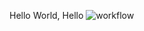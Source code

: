 Hello World, Hello
![workflow](https://github.com/<UserName>/<RepositoryName>/actions/workflows/main.yml/badge.svg)